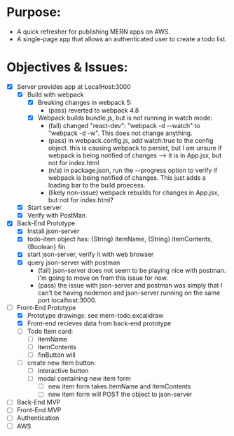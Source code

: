 # Purpose:
* A quick refresher for publishing MERN apps on AWS.
* A single-page app that allows an authenticated user to create a todo list.

# Objectives & Issues:
- [X] Server provides app at LocalHost:3000
  - [X] Build with webpack
    - [X] Breaking changes in webpack 5:
        * (pass) reverted to webpack 4.8
    - [X] Webpack builds bundle.js, but is not running in watch mode:
        * (fail) changed "react-dev": "webpack -d --watch" to "webpack -d -w". This does not change anything.
        * (pass) in webpack.config.js, add watch:true to the config object. this is causing webpack to persist, but I am unsure if webpack is being notified of changes --> it is in App.jsx, but not for index.html
        * (n/a) in package.json, run the --progress option to verify if webpack is being notified of changes. This just adds a loading bar to the build proecess.
        * (likely non-issue) webpack rebuilds for changes in App.jsx, but not for index.html? 
  - [X] Start server
  - [X] Verify with PostMan
- [X] Back-End Prototype
  - [X] Install json-server
  - [X] todo-item object has: {String} itemName, {String} itemContents, {Boolean} fin
  - [X] start json-server, verify it with web browser
  - [X] query json-server with postman
    * (fail) json-server does not seem to be playing nice with postman. I'm going
    to move on from this issue for now.
    * (pass) the issue with json-server and postman was simply that I can't be having nodemon and json-server running on the same port localhost:3000.
- [ ] Front-End Prototype
  - [X] Prototype drawings: see mern-todo.excalidraw
  - [X] Front-end recieves data from back-end prototype
  - [ ] Todo Item card:
    - [ ] itemName
    - [ ] itemContents
    - [ ] finButton will 
  - [ ] create new item button:
    - [ ] interactive button
    - [ ] modal containing new item form
      - [ ] new item form takes itemName and itemContents
      - [ ] new item form will POST the object to json-server
- [ ] Back-End MVP
- [ ] Front-End MVP
- [ ] Authentication
- [ ] AWS
